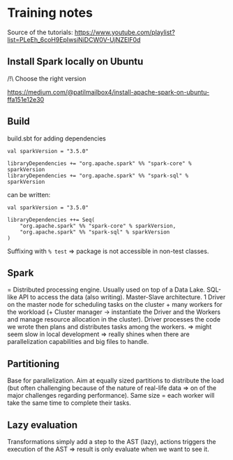 # Training notes

Source of the tutorials: https://www.youtube.com/playlist?list=PLeEh_6coH9EpIwsiNiDCW0V-UjNZElF0d

## Install Spark locally on Ubuntu

/!\ Choose the right version

https://medium.com/@patilmailbox4/install-apache-spark-on-ubuntu-ffa151e12e30

## Build

build.sbt for adding dependencies
```
val sparkVersion = "3.5.0"

libraryDependencies += "org.apache.spark" %% "spark-core" % sparkVersion
libraryDependencies += "org.apache.spark" %% "spark-sql" % sparkVersion
```
can be written:
```
val sparkVersion = "3.5.0"

libraryDependencies ++= Seq(
    "org.apache.spark" %% "spark-core" % sparkVersion,
    "org.apache.spark" %% "spark-sql" % sparkVersion
)
```

Suffixing with ```% test``` => package is not accessible in non-test classes.

## Spark

= Distributed processing engine. Usually used on top of a Data Lake. SQL-like API to access the data (also writing).
Master-Slave architecture. 1 Driver on the master node for scheduling tasks on the cluster + many workers for the workload (+ Cluster manager -> instantiate the Driver and the Workers and manage resource allocation in the cluster).
Driver processes the code we wrote then plans and distributes tasks among the workers.
=> might seem slow in local development => really shines when there are parallelization capabilities and big files to handle.

## Partitioning

Base for parallelization. Aim at equally sized partitions to distribute the load (but often challenging because of the nature of real-life data => on of the major challenges regarding performance).
Same size = each worker will take the same time to complete their tasks. 

## Lazy evaluation

Transformations simply add a step to the AST (lazy), actions triggers the execution of the AST => result is only evaluate when we want to see it.
